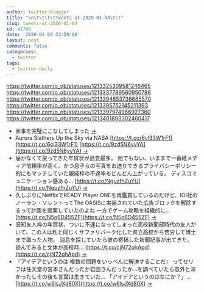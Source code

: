 ```yaml
---
author: twitter-blogger
title: "\n\t\t\t\tTweets at 2020-01-04\t\t"
slug: tweets-at-2020-01-04
id: 41789
date: '2020-01-04 23:59:00'
layout: post
comments: false
categories:
  - twitter
tags:
  - twitter-daily
---
```


https://twitter.com/o_ob/statuses/1213325309581246465 https://twitter.com/o_ob/statuses/1213337789560950786 https://twitter.com/o_ob/statuses/1213394653736685570 https://twitter.com/o_ob/statuses/1213395752145211393 https://twitter.com/o_ob/statuses/1213397974966927360 https://twitter.com/o_ob/statuses/1213401893302460417  

*   家事を完璧にこなしてしまった [->](https://twitter.com/o_ob/statuses/1213325309581246465)
*   Aurora Slathers Up the Sky via NASA [https://t.co/6cl33W1rF1](https://t.co/6cl33W1rF1) [https://t.co/9zd5N6yvYA](https://t.co/9zd5N6yvYA) [->](https://twitter.com/o_ob/statuses/1213337789560950786)
*   届かなくて戻ってきた年賀状が過去最多。 他でもない、いままで一番紙メディア信頼率が高く、かつ息子らの写真をお送りできるプライバシーポリシー的にもマッチしていた親戚枠の不達率もどんどん上がっている。 ディスコミュニケーション感ある… [https://t.co/NguzfhZuYU](https://t.co/NguzfhZuYU) [->](https://twitter.com/o_ob/statuses/1213394653736685570)
*   久しぶりにNetflixでREADY Player ONEを再鑑賞しているのだけど、IOI社のノーラン・ソレントってThe OASISに実装されていた広告ブロックを解除するって計画を提案していたのよね 一方でゲーム攻略を組織的に… [https://t.co/N5o6D455ZF](https://t.co/N5o6D455ZF) [->](https://twitter.com/o_ob/statuses/1213395752145211393)
*   旧知友人枠の年賀状、ついに不達になってしまった高校新聞部時代の友人がいて、この人は私と同じくサファリパーク化した県立高校から苦労して博士まで取った人物。 消息を探していたら彼の寄稿した新聞記事が出てきた。 読んでみると文体が高校時… [https://t.co/cjN72ohApd](https://t.co/cjN72ohApd) [->](https://twitter.com/o_ob/statuses/1213397974966927360)
*   『アイデアというのは 複数の問題をいっぺんに解決することだ』 ってセリフは任天堂の宮本さんだったか岩田さんだったか…を調べていたら意外と深かったしその後も言葉は生きていた… 「アイデアというのはなにか？」… [https://t.co/w6lsJXd80X](https://t.co/w6lsJXd80X) [->](https://twitter.com/o_ob/statuses/1213401893302460417)